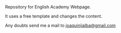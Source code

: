 Repository for English Academy Webpage.

It uses a free template and changes the content.

Any doubts send me a mail to joaquinijalba@gmail.com